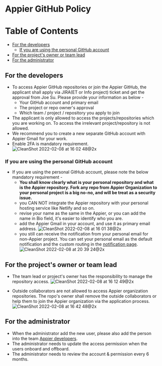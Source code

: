 # Appier GitHub Policy
Table of Contents
=================

  * [For the developers](#for-the-developers)
      * [If you are using the personal GitHub account](#if-you-are-using-the-personal-github-account)
  * [For the project's owner or team lead](#for-the-projects-owner-or-team-lead)
  * [For the administrator](#for-the-administrator)


## For the developers
- To access Appier GitHub repositories or join the Appier GitHub, the applicant shall apply via JIRA(ET or Info project) ticket and get the approval from Joe Su. Please provide your information as below - 
    - Your GitHub account and primary email
    - The project or repo owner's approval
    - Which team / project / repository you apply to join
- The applicant is only allowed to access the projects/repositories which you are working on. To access the irrelevant project/repository is not allowed.
- We recommend you to create a new separate GitHub account with Appier Gmail for your work.
- Enable 2FA is mandatory requirement.
![CleanShot 2022-02-08 at 16 02 48@2x](https://user-images.githubusercontent.com/80888432/152953235-05c6781f-5d47-46c2-844f-909373417011.png)
### If you are using the personal GitHub account
- If you are using the personal GitHub account, please note the below mandatory requirement -
    - **You shall know clearly what is your personal repository and what is the Appier repository. Fork any repo from Appier Organization to your personal project is a big no-no, and will be treat as a security issue.**
    - you CAN NOT integrate the Appier repository with your personal hosting service like Netlify and so on.
    - revise your name as the same in the Appier, or you can add the name in Bio field, it's easier to identify who you are.
    - add the Appier Gmail in your account, and use it as primary email address.
![CleanShot 2022-02-08 at 16 01 38@2x](https://user-images.githubusercontent.com/80888432/152953095-e003b227-63f4-400f-9d15-5d9aae57bccf.png)
    - you still can receive the notification from your personal email for non-Appier project. You can set your personal email as the default notification and the custom routing in the [notification page](https://github.com/settings/notifications).
    ![CleanShot 2022-02-08 at 20 39 24@2x](https://user-images.githubusercontent.com/80888432/152989480-92dda3cc-9e00-44d3-a702-3ddc737303af.png)


## For the project's owner or team lead
- The team lead or project's owner has the responsibility to manage the repository access.
![CleanShot 2022-02-08 at 16 12 49@2x](https://user-images.githubusercontent.com/80888432/152953278-f4faa0a5-ffa7-470c-bc5b-852e7cec2559.png)

- Outside collaborators are not allowed to access Appier organization repositories. The ropo's owner shall remove the outside collaborators or help them to join the Appier organization via the application process.
![CleanShot 2022-02-08 at 16 42 48@2x](https://user-images.githubusercontent.com/80888432/152953310-5737bac3-349b-4b78-b40a-ee242352749f.png)


## For the administrator
- When the administrator add the new user, please also add the person into the team [Appier developers](https://github.com/orgs/appier/teams/appier-developers).
- The administrator needs to update the access permission when the users onboard and offboard.
- The administrator needs to review the account & permission every 6 months.
